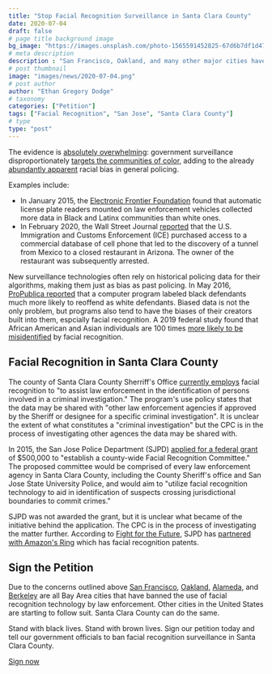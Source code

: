 ```yaml
---
title: "Stop Facial Recognition Surveillance in Santa Clara County"
date: 2020-07-04
draft: false
# page title background image
bg_image: "https://images.unsplash.com/photo-1565591452825-67d6b7df1d47?ixlib=rb-1.2.1&ixid=eyJhcHBfaWQiOjEyMDd9&auto=format&fit=crop&w=1226&q=80"
# meta description
description : "San Francisco, Oakland, and many other major cities have banned facial recognition surveillance. So can Santa Clara County."
# post thumbnail
image: "images/news/2020-07-04.png"
# post author
author: "Ethan Gregory Dodge"
# taxonomy
categories: ["Petition"]
tags: ["Facial Recognition", "San Jose", "Santa Clara County"]
# type
type: "post"
---
```

The evidence is [absolutely overwhelming](https://www.aclunc.org/blog/surveillance-technology-its-not-just-about-snowden): government surveillance disproportionately [targets the communities of color](https://theintercept.com/2015/07/24/documents-show-department-homeland-security-monitoring-black-lives-matter-since-ferguson/), adding to the already [abundantly apparent](https://www.washingtonpost.com/graphics/2020/opinions/systemic-racism-police-evidence-criminal-justice-system/) racial bias in general policing. 

Examples include:

  - In January 2015, the [Electronic Frontier Foundation](https://www.eff.org/deeplinks/2015/01/what-we-learned-oakland-raw-alpr-data) found that automatic license plate readers mounted on law enforcement vehicles collected more data in Black and Latinx communities than white ones.
  - In February 2020, the Wall Street Journal [reported](https://www.wsj.com/articles/federal-agencies-use-cellphone-location-data-for-immigration-enforcement-11581078600) that the U.S. Immigration and Customs Enforcement (ICE) purchased access to a commercial database of cell phone that led to the discovery of a tunnel from Mexico to a closed restaurant in Arizona. The owner of the restaurant was subsequently arrested.

New surveillance technologies often rely on historical policing data for their algorithms, making them just as bias as past policing. In May 2016, [ProPublica reported](https://www.propublica.org/article/machine-bias-risk-assessments-in-criminal-sentencing) that a computer program labeled black defendants much more likely to reoffend as white defendants. Biased data is not the only problem, but programs also tend to have the biases of their creators built into them, espcially facial recognition. A 2019 federal study found that African American and Asian individuals are 100 times [more likely to be misidentified](https://www.washingtonpost.com/technology/2019/12/19/federal-study-confirms-racial-bias-many-facial-recognition-systems-casts-doubt-their-expanding-use/) by facial recognition. 

## Facial Recognition in Santa Clara County
The county of Santa Clara County Sherriff's Office [currently employs](https://www.sccgov.org/sites/ceo/srtup/Documents/Office%20of%20the%20Sheriff%20-%20Facial%20Recognition%20Software%20Surveillance%20Use%20Policy.pdf) facial recognition to "to assist law enforcement in the identification of persons involved in a criminal investigation." The program's use policy states that the data may be shared with "other law enforcement agencies if approved by the Sheriff or designee for a specific criminal investigation". It is unclear the extent of what constitutes a "criminal investigation" but the CPC is in the process of investigating other agences the data may be shared with.

In 2015, the San Jose Police Department (SJPD) [applied for a federal grant](https://www.documentcloud.org/documents/2333097-tips-submitted-application.html#document/p15) of $500,000 to "establish a county-wide Facial Recognition Committee." The proposed committee would be comprised of every law enforcement agency in Santa Clara County, including the County Sheriff's office and San Jose State University Police, and would aim to "utilize facial recognition technology to aid in identification of suspects crossing jurisdictional boundaries to commit crimes."

SJPD was not awarded the grant, but it is unclear what became of the initiative behind the application. The CPC is in the process of investigating the matter further. According to [Fight for the Future](https://www.banfacialrecognition.com/map/), SJPD has [partnered with Amazon's Ring](https://blog.ring.com/2019/08/28/working-together-for-safer-neighborhoods-introducing-the-neighbors-active-law-enforcement-map/) which has facial recognition patents.

## Sign the Petition 
Due to the concerns outlined above [San Francisco](https://www.nytimes.com/2019/05/14/us/facial-recognition-ban-san-francisco.html), [Oakland](https://www.sfchronicle.com/bayarea/article/Oakland-bans-use-of-facial-recognition-14101253.php), [Alameda](https://ebcitizen.com/2019/12/23/alameda-approves-facial-recognition-technology-policy-ban-will-seek-ordinance/), and [Berkeley](https://gizmodo.com/berkeley-becomes-fourth-u-s-city-to-ban-face-recogniti-1839087651) are all Bay Area cities that have banned the use of facial recognition technology by law enforcement. Other cities in the United States are starting to follow suit. Santa Clara County can do the same.

Stand with black lives. Stand with brown lives. Sign our petition today and tell our government officials to ban facial recognition surveillance in Santa Clara County.

[Sign now](http://chng.it/4x7mXzjC)
